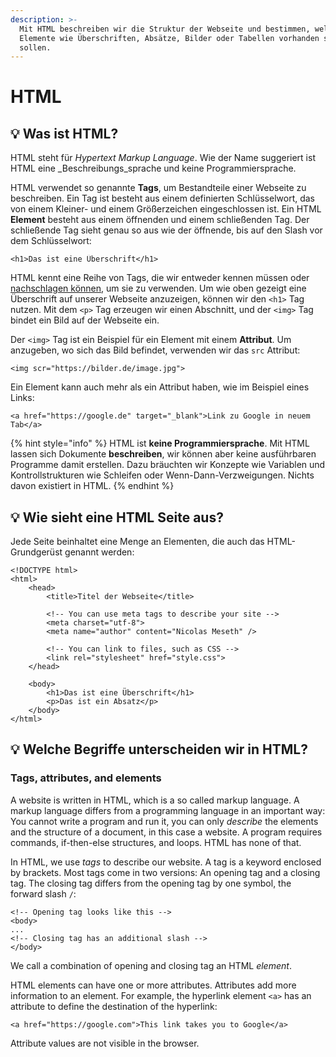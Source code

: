 ```yaml
---
description: >-
  Mit HTML beschreiben wir die Struktur der Webseite und bestimmen, welche
  Elemente wie Überschriften, Absätze, Bilder oder Tabellen vorhanden sein
  sollen.
---
```


# HTML

## 💡 Was ist HTML?

HTML steht für _Hypertext Markup Language_. Wie der Name suggeriert ist HTML eine _Beschreibungs_sprache und keine Programmiersprache.

HTML verwendet so genannte **Tags**, um Bestandteile einer Webseite zu beschreiben. Ein Tag ist besteht aus einem definierten Schlüsselwort, das von einem Kleiner- und einem Größerzeichen eingeschlossen ist. Ein HTML **Element** besteht aus einem öffnenden und einem schließenden Tag. Der schließende Tag sieht genau so aus wie der öffnende, bis auf den Slash vor dem Schlüsselwort:

```markup
<h1>Das ist eine Überschrift</h1>
```

HTML kennt eine Reihe von Tags, die wir entweder kennen müssen oder [nachschlagen können](https://developer.mozilla.org/de/docs/Web/HTML/Element), um sie zu verwenden. Um wie oben gezeigt eine Überschrift auf unserer Webseite anzuzeigen, können wir den `<h1>` Tag nutzen. Mit dem `<p>` Tag erzeugen wir einen Abschnitt, und der `<img>` Tag bindet ein Bild auf der Webseite ein.

Der `<img>` Tag ist ein Beispiel für ein Element mit einem **Attribut**. Um anzugeben, wo sich das Bild befindet, verwenden wir das `src` Attribut:

```markup
<img scr="https://bilder.de/image.jpg">
```

Ein Element kann auch mehr als ein Attribut haben, wie im Beispiel eines Links:

```markup
<a href="https://google.de" target="_blank">Link zu Google in neuem Tab</a>
```

{% hint style="info" %}
HTML ist **keine Programmiersprache**. Mit HTML lassen sich Dokumente **beschreiben**, wir können aber keine ausführbaren Programme damit erstellen. Dazu bräuchten wir Konzepte wie Variablen und Kontrollstrukturen wie Schleifen oder Wenn-Dann-Verzweigungen. Nichts davon existiert in HTML.
{% endhint %}

## 💡 Wie sieht eine HTML Seite aus?

Jede Seite beinhaltet eine Menge an Elementen, die auch das HTML-Grundgerüst genannt werden:

```markup
<!DOCTYPE html>
<html>
    <head>
        <title>Titel der Webseite</title>
        
        <!-- You can use meta tags to describe your site -->
        <meta charset="utf-8">
        <meta name="author" content="Nicolas Meseth" />
        
        <!-- You can link to files, such as CSS -->
        <link rel="stylesheet" href="style.css">
    </head>
   
    <body>
        <h1>Das ist eine Überschrift</h1>
        <p>Das ist ein Absatz</p>    
    </body>
</html>
```

## 💡 Welche Begriffe unterscheiden wir in HTML?

### Tags, attributes, and elements

A website is written in HTML, which is a so called markup language. A markup language differs from a programming language in an important way: You cannot write a program and run it, you can only _describe_ the elements and the structure of a document, in this case a website. A program requires commands, if-then-else structures, and loops. HTML has none of that.

In HTML, we use _tags_ to describe our website. A tag is a keyword enclosed by brackets. Most tags come in two versions: An opening tag and a closing tag. The closing tag differs from the opening tag by one symbol, the forward slash `/`:

```markup
<!-- Opening tag looks like this -->
<body>
...
<!-- Closing tag has an additional slash -->
</body>
```

We call a combination of opening and closing tag an HTML _element_.

HTML elements can have one or more attributes. Attributes add more information to an element. For example, the hyperlink element `<a>` has an attribute to define the destination of the hyperlink:

```markup
<a href="https://google.com">This link takes you to Google</a>
```

Attribute values are not visible in the browser.

